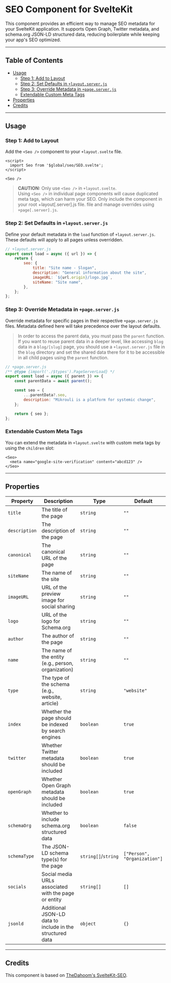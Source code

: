 # SEO Component for SvelteKit

This component provides an efficient way to manage SEO metadata for your
SvelteKit application. It supports Open Graph, Twitter metadata, and schema.org
JSON-LD structured data, reducing boilerplate while keeping your app's SEO
optimized.

---

## Table of Contents

- [Usage](#usage)
    - [Step 1: Add to Layout](#step-1-add-to-layout)
    - [Step 2: Set Defaults in `+layout.server.js`](#step-2-set-defaults-in-layoutserverjs)
    - [Step 3: Override Metadata in `+page.server.js`](#step-3-override-metadata-in-pageserverjs)
    - [Extendable Custom Meta Tags](#extendable-custom-meta-tags)
- [Properties](#properties)
- [Credits](#credits)

---

## Usage

### Step 1: Add to Layout

Add the `<Seo />` component to your `+layout.svelte` file.

```svelte
<script>
  import Seo from '$global/seo/SEO.svelte';
</script>

<Seo />
```

> **CAUTION:** Only use `<Seo />` in `+layout.svelte`.  
> Using `<Seo />` in individual page components will cause duplicated meta tags,
> which can harm your SEO. Only include the component in your root
> +layout[.server].js file. file and manage overrides using `+page[.server].js`.

### Step 2: Set Defaults in `+layout.server.js`

Define your default metadata in the `load` function of `+layout.server.js`.
These defaults will apply to all pages unless overridden.

```javascript
// +layout.server.js
export const load = async ({ url }) => {
	return {
		seo: {
			title: "Site name - Slogan",
			description: "General information about the site",
			imageURL: `${url.origin}/logo.jpg`,
			siteName: "Site name",
		},
	};
};
```

### Step 3: Override Metadata in `+page.server.js`

Override metadata for specific pages in their respective `+page.server.js`
files. Metadata defined here will take precedence over the layout defaults.

> In order to access the parent data, you must pass the `parent` function. If
> you want to reuse parent data in a deeper level, like accessing `blog` data in
> a `blog/[slug]` page, you should use a `+layout.server.js` file in the `blog`
> directory and set the shared data there for it to be accessible in all child
> pages using the `parent` function.

```javascript
// +page.server.js
/** @type {import('./$types').PageServerLoad} */
export const load = async ({ parent }) => {
	const parentData = await parent();

	const seo = {
		...parentData?.seo,
		description: "Mikrouli is a platform for systemic change",
	};

	return { seo };
};
```

### Extendable Custom Meta Tags

You can extend the metadata in `+layout.svelte` with custom meta tags by using
the `children` slot:

```svelte
<Seo>
  <meta name="google-site-verification" content="abcd123" />
</Seo>
```

---

## Properties

| Property      | Description                                               | Type                | Default                      |
| ------------- | --------------------------------------------------------- | ------------------- | ---------------------------- |
| `title`       | The title of the page                                     | `string`            | `""`                         |
| `description` | The description of the page                               | `string`            | `""`                         |
| `canonical`   | The canonical URL of the page                             | `string`            | `""`                         |
| `siteName`    | The name of the site                                      | `string`            | `""`                         |
| `imageURL`    | URL of the preview image for social sharing               | `string`            | `""`                         |
| `logo`        | URL of the logo for Schema.org                            | `string`            | `""`                         |
| `author`      | The author of the page                                    | `string`            | `""`                         |
| `name`        | The name of the entity (e.g., person, organization)       | `string`            | `""`                         |
| `type`        | The type of the schema (e.g., website, article)           | `string`            | `"website"`                  |
| `index`       | Whether the page should be indexed by search engines      | `boolean`           | `true`                       |
| `twitter`     | Whether Twitter metadata should be included               | `boolean`           | `true`                       |
| `openGraph`   | Whether Open Graph metadata should be included            | `boolean`           | `true`                       |
| `schemaOrg`   | Whether to include schema.org structured data             | `boolean`           | `false`                      |
| `schemaType`  | The JSON-LD schema type(s) for the page                   | `string[]`/`string` | `["Person", "Organization"]` |
| `socials`     | Social media URLs associated with the page or entity      | `string[]`          | `[]`                         |
| `jsonld`      | Additional JSON-LD data to include in the structured data | `object`            | `{}`                         |

---

## Credits

This component is based on
[TheDahoom's SvelteKit-SEO](https://github.com/TheDahoom/Sveltekit-seo).
